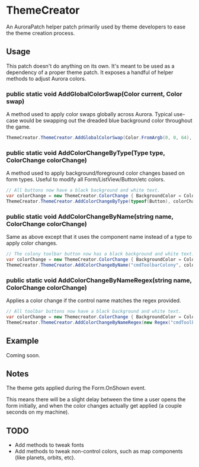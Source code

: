 ﻿# ThemeCreator

An AuroraPatch helper patch primarily used by theme developers to ease the theme creation process.

## Usage

This patch doesn't do anything on its own. It's meant to be used as a dependency of a proper theme patch.
It exposes a handful of helper methods to adjust Aurora colors.

### public static void AddGlobalColorSwap(Color current, Color swap)

A method used to apply color swaps globally across Aurora.
Typical use-case would be swapping out the dreaded blue background color throughout the game.

```c#
ThemeCreator.ThemeCreator.AddGlobalColorSwap(Color.FromArgb(0, 0, 64), Color.Black); // Blue -> Black.
```

### public static void AddColorChangeByType(Type type, ColorChange colorChange)

A method used to apply background/foreground color changes based on form types.
Useful to modify all Form/ListView/Button/etc colors.

```c#
// All buttons now have a black background and white text.
var colorChange = new ThemeCreator.ColorChange { BackgroundColor = Color.Black, ForegroundColor = Color.White };
ThemeCreator.ThemeCreator.AddColorChangeByType(typeof(Button), colorChange);
```

### public static void AddColorChangeByName(string name, ColorChange colorChange)
    
Same as above except that it uses the component name instead of a type to apply color changes.

```c#
// The colony toolbar button now has a black background and white text.
var colorChange = new ThemeCreator.ColorChange { BackgroundColor = Color.Black, ForegroundColor = Color.White };
ThemeCreator.ThemeCreator.AddColorChangeByName("cmdToolbarColony", colorChange);
```

### public static void AddColorChangeByNameRegex(string name, ColorChange colorChange)

Applies a color change if the control name matches the regex provided.

```c#
// All toolbar buttons now have a black background and white text.
var colorChange = new Themecreator.ColorChange { BackgroundColor = Color.Black, ForegroundColor = Color.White };
ThemeCreator.ThemeCreator.AddColorChangeByNameRegex(new Regex("cmdToolbar"), colorChange);
```

## Example

Coming soon.

## Notes

The theme gets applied during the Form.OnShown event.

This means there will be a slight delay between the time a user opens the form initially, and when the color changes actually get applied (a couple seconds on my machine).

## TODO

- Add methods to tweak fonts
- Add methods to tweak non-control colors, such as map components (like planets, orbits, etc).
